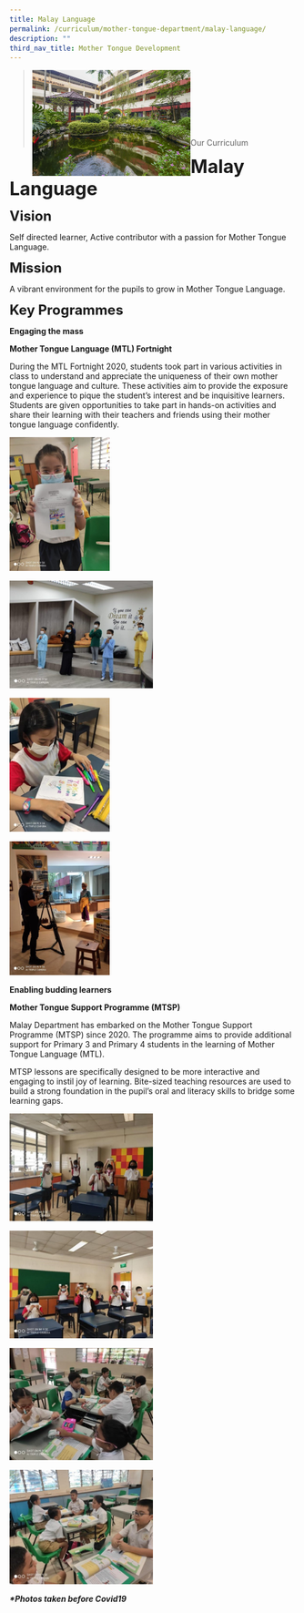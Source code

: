 ```yaml
---
title: Malay Language
permalink: /curriculum/mother-tongue-department/malay-language/
description: ""
third_nav_title: Mother Tongue Development
---
```

><img src="images/Curriculum/Picture-3-min.jpg"  
     style="width:60%"
			align="left"><br><br><br><br><br><br><br>
>Our Curriculum

**<font size=6>Malay Language</font>**

**<font size=5>Vision</font>**

Self directed learner, Active contributor with a passion for Mother Tongue Language.

**<font size=5>Mission</font>**

A vibrant environment for the pupils to grow in Mother Tongue Language.

**<font size=5>Key Programmes</font>**

**Engaging the mass**

**Mother Tongue Language (MTL) Fortnight**

During the MTL Fortnight 2020, students took part in various activities in class to understand and appreciate the uniqueness of their own mother tongue language and culture. These activities aim to provide the exposure and experience to pique the student’s interest and be inquisitive learners. Students are given opportunities to take part in hands-on activities and share their learning with their teachers and friends using their mother tongue language confidently.

<img src="/images/Curriculum/Malay%201.jpg"  
     style="width:35%">

<img src="/images/Curriculum/Malay%202.jpg"  
     style="width:50%">

<img src="/images/Curriculum/Malay%203.jpg"  
     style="width:35%">

<img src="/images/Curriculum/Malay%204.jpg"  
     style="width:35%">



**Enabling budding learners**

**Mother Tongue Support Programme (MTSP)**

Malay Department has embarked on the Mother Tongue Support Programme (MTSP) since 2020. The programme aims to provide additional support for Primary 3 and Primary 4 students in the learning of Mother Tongue Language (MTL).

MTSP lessons are specifically designed to be more interactive and engaging to instil joy of learning. Bite-sized teaching resources are used to build a strong foundation in the pupil’s oral and literacy skills to bridge some learning gaps.

<img src="/images/Curriculum/Malay%205.jpg"  
     style="width:50%">

<img src="/images/Curriculum/Malay%206.jpg"  
     style="width:50%">

<img src="/images/Curriculum/Malay%207.jpg"  
     style="width:50%">

<img src="/images/Curriculum/Malay%208.jpg"  
     style="width:50%">


_**\*Photos taken before Covid19**_
